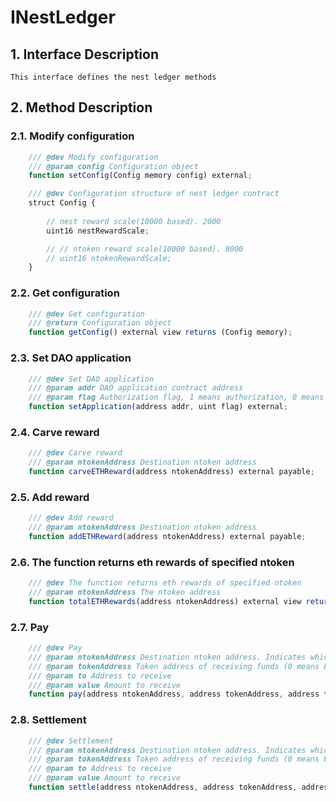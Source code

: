 # INestLedger

## 1. Interface Description
    This interface defines the nest ledger methods

## 2. Method Description

### 2.1. Modify configuration

```javascript
    /// @dev Modify configuration
    /// @param config Configuration object
    function setConfig(Config memory config) external;
```
```javascript
    /// @dev Configuration structure of nest ledger contract
    struct Config {
        
        // nest reward scale(10000 based). 2000
        uint16 nestRewardScale;

        // // ntoken reward scale(10000 based). 8000
        // uint16 ntokenRewardScale;
    }
```

### 2.2. Get configuration

```javascript
    /// @dev Get configuration
    /// @return Configuration object
    function getConfig() external view returns (Config memory);
```

### 2.3. Set DAO application

```javascript
    /// @dev Set DAO application
    /// @param addr DAO application contract address
    /// @param flag Authorization flag, 1 means authorization, 0 means cancel authorization
    function setApplication(address addr, uint flag) external;
```

### 2.4. Carve reward

```javascript
    /// @dev Carve reward
    /// @param ntokenAddress Destination ntoken address
    function carveETHReward(address ntokenAddress) external payable;
```

### 2.5. Add reward

```javascript
    /// @dev Add reward
    /// @param ntokenAddress Destination ntoken address
    function addETHReward(address ntokenAddress) external payable;
```

### 2.6. The function returns eth rewards of specified ntoken

```javascript
    /// @dev The function returns eth rewards of specified ntoken
    /// @param ntokenAddress The ntoken address
    function totalETHRewards(address ntokenAddress) external view returns (uint);
```

### 2.7. Pay

```javascript
    /// @dev Pay
    /// @param ntokenAddress Destination ntoken address. Indicates which ntoken to pay with
    /// @param tokenAddress Token address of receiving funds (0 means ETH)
    /// @param to Address to receive
    /// @param value Amount to receive
    function pay(address ntokenAddress, address tokenAddress, address to, uint value) external;
```

### 2.8. Settlement

```javascript
    /// @dev Settlement
    /// @param ntokenAddress Destination ntoken address. Indicates which ntoken to settle with
    /// @param tokenAddress Token address of receiving funds (0 means ETH)
    /// @param to Address to receive
    /// @param value Amount to receive
    function settle(address ntokenAddress, address tokenAddress, address to, uint value) external payable;
```
